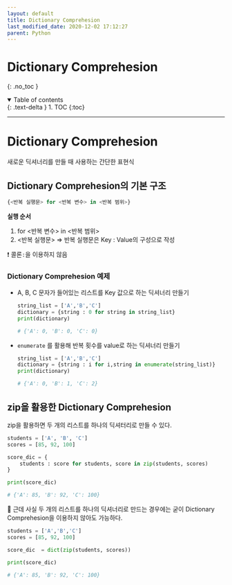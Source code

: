 ```yaml
---
layout: default
title: Dictionary Comprehesion
last_modified_date: 2020-12-02 17:12:27
parent: Python
---
```


# Dictionary Comprehesion

{: .no_toc }

<details open markdown="block">
  <summary>
    Table of contents
  </summary>
  {: .text-delta }
1. TOC
{:toc}
</details>

---

# Dictionary Comprehesion

새로운 딕셔너리를 만들 때 사용하는 간단한 표현식

## Dictionary Comprehesion의 기본 구조

```python
{<반복 실행문> for <반복 변수> in <반복 범위>}
```

**실행 순서**

1. for <반복 변수> in <반복 범위>
2. <반복 실행문> ⇒ 반복 실행문은 Key : Value의 구성으로 작성

❗ 콜론`:`을 이용하지 않음

### Dictionary Comprehesion 예제

- A, B, C 문자가 들어있는 리스트를 Key 값으로 하는 딕셔너리 만들기

  ```python
  string_list = ['A','B','C']
  dictionary = {string : 0 for string in string_list}
  print(dictionary)

  # {'A': 0, 'B': 0, 'C': 0}
  ```

- `enumerate` 를 활용해 반복 횟수를 value로 하는 딕셔너리 만들기

  ```python
  string_list = ['A','B','C']
  dictionary = {string : i for i,string in enumerate(string_list)}
  print(dictionary)

  # {'A': 0, 'B': 1, 'C': 2}
  ```

## zip을 활용한 Dictionary Comprehesion

zip을 활용하면 두 개의 리스트를 하나의 딕셔터리로 만들 수 있다.

```python
students = ['A', 'B', 'C']
scores = [85, 92, 100]

score_dic = {
    students : score for students, score in zip(students, scores)
}

print(score_dic)

# {'A': 85, 'B': 92, 'C': 100}
```

🤔 근데 사실 두 개의 리스트를 하나의 딕셔너리로 만드는 경우에는 굳이 Dictionary Comprehesion을 이용하지 않아도 가능하다.

```python
students = ['A','B','C']
scores = [85, 92, 100]

score_dic  = dict(zip(students, scores))

print(score_dic)

# {'A': 85, 'B': 92, 'C': 100}
```
